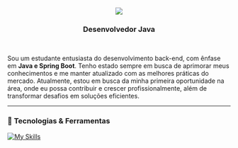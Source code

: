 <h1 align="center">
    <img src="https://readme-typing-svg.herokuapp.com/?font=Righteous&size=35&center=true&vCenter=true&width=500&height=70&duration=4000&lines=Hi+There!+👋;+I'm+Bruno+Reis!;" />
</h1>

<h3 align="center">Desenvolvedor Java</h3>

<br/>


Sou um estudante entusiasta do desenvolvimento back-end, com ênfase em **Java e Spring Boot**. Tenho estado sempre em busca de aprimorar meus conhecimentos e me manter atualizado com as melhores práticas do mercado. Atualmente, estou em busca da minha primeira oportunidade na área, onde eu possa contribuir e crescer profissionalmente, além de transformar desafios em soluções eficientes.

---

### 🚀 **Tecnologias & Ferramentas** 

[![My Skills](https://skillicons.dev/icons?i=java,spring,postgresql,docker,git)](https://skillicons.dev)  


